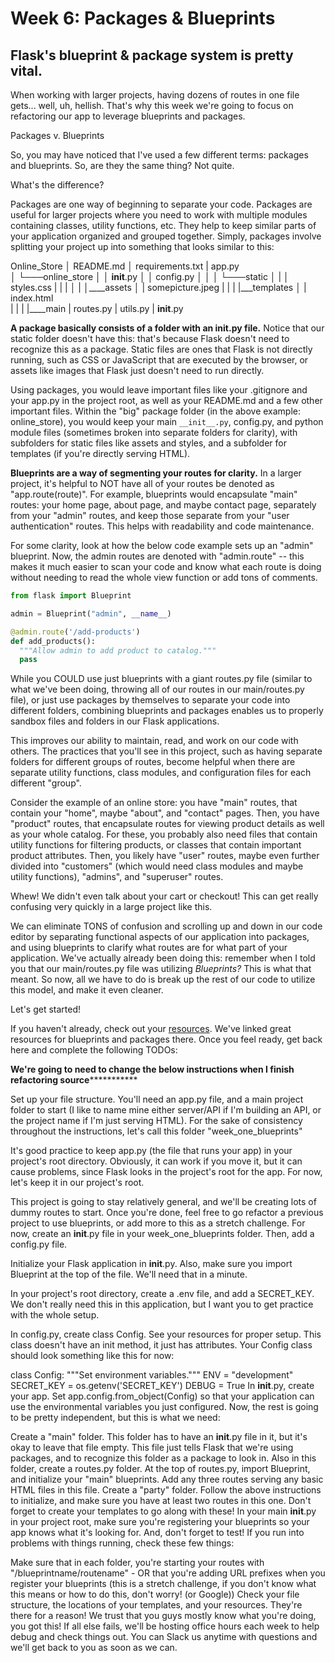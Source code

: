# Week 6: Packages & Blueprints

## Flask's blueprint & package system is pretty vital.

When working with larger projects, having dozens of routes in one file gets... well, uh, hellish. That's why this week we're going to focus on refactoring our app to leverage blueprints and packages.

Packages v. Blueprints

So, you may have noticed that I've used a few different terms: packages and blueprints. So, are they the same thing? Not quite.

What's the difference?

Packages are one way of beginning to separate your code. Packages are useful for larger projects where you need to work with multiple modules containing classes, utility functions, etc. They help to keep similar parts of your application organized and grouped together. Simply, packages involve splitting your project up into something that looks similar to this:

Online_Store
│   README.md
│   requirements.txt
|   app.py    
│
└───online_store
│   │   __init__.py
│   │   config.py
│   │
│   └───static
│   |   │   styles.css
|   |   |
│   |   │____assets
│   |          somepicture.jpeg
|   |
|   |___templates
│   |      index.html  
|   |
|   |____main
|          routes.py
|          utils.py
|          __init__.py


**A package basically consists of a folder with an __init__.py file.** Notice that our static folder doesn't have this: that's because Flask doesn't need to recognize this as a package. Static files are ones that Flask is not directly running, such as CSS or JavaScript that are executed by the browser, or assets like images that Flask just doesn't need to run directly.

Using packages, you would leave important files like your .gitignore and your app.py in the project root, as well as your README.md and a few other important files. Within the "big" package folder (in the above example: online_store), you would keep your main `__init__.py`, config.py, and python module files (sometimes broken into separate folders for clarity), with subfolders for static files like assets and styles, and a subfolder for templates (if you're directly serving HTML).

**Blueprints are a way of segmenting your routes for clarity.** In a larger project, it's helpful to NOT have all of your routes be denoted as "app.route(route)". For example, blueprints would encapsulate "main" routes: your home page, about page, and maybe contact page, separately from your "admin" routes, and keep those separate from your "user authentication" routes. This helps with readability and code maintenance.

For some clarity, look at how the below code example sets up an "admin" blueprint. Now, the admin routes are denoted with "admin.route" -- this makes it much easier to scan your code and know what each route is doing without needing to read the whole view function or add tons of comments.

```python
from flask import Blueprint

admin = Blueprint("admin", __name__)

@admin.route('/add-products')
def add_products():
  """Allow admin to add product to catalog."""
  pass
```


While you COULD use just blueprints with a giant routes.py file (similar to what we've been doing, throwing all of our routes in our main/routes.py file), or just use packages by themselves to separate your code into different folders, combining blueprints and packages enables us to properly sandbox files and folders in our Flask applications.

This improves our ability to maintain, read, and work on our code with others. The practices that you'll see in this project, such as having separate folders for different groups of routes, become helpful when there are separate utility functions, class modules, and configuration files for each different "group".

Consider the example of an online store: you have "main" routes, that contain your "home", maybe "about", and "contact" pages. Then, you have "product" routes, that encapsulate routes for viewing product details as well as your whole catalog. For these, you probably also need files that contain utility functions for filtering products, or classes that contain important product attributes. Then, you likely have "user" routes, maybe even further divided into "customers" (which would need class modules and maybe utility functions), "admins", and "superuser" routes.

Whew! We didn't even talk about your cart or checkout! This can get really confusing very quickly in a large project like this.

We can eliminate TONS of confusion and scrolling up and down in our code editor by separating functional aspects of our application into packages, and using blueprints to clarify what routes are for what part of your application. We've actually already been doing this: remember when I told you that our main/routes.py file was utilizing *Blueprints?* This is what that meant. So now, all we have to do is break up the rest of our code to utilize this model, and make it even cleaner.

Let's get started!

If you haven't already, check out your [resources](). We've linked great resources for blueprints and packages there. Once you feel ready, get back here and complete the following TODOs:


******We're going to need to change the below instructions when I finish refactoring source*****************

Set up your file structure. You'll need an app.py file, and a main project folder to start (I like to name mine either server/API if I'm building an API, or the project name if I'm just serving HTML). For the sake of consistency throughout the instructions, let's call this folder "week_one_blueprints"

It's good practice to keep app.py (the file that runs your app) in your project's root directory. Obviously, it can work if you move it, but it can cause problems, since Flask looks in the project's root for the app. For now, let's keep it in our project's root.

This project is going to stay relatively general, and we'll be creating lots of dummy routes to start. Once you're done, feel free to go refactor a previous project to use blueprints, or add more to this as a stretch challenge. For now, create an __init__.py file in your week_one_blueprints folder. Then, add a config.py file.

Initialize your Flask application in __init__.py. Also, make sure you import Blueprint at the top of the file. We'll need that in a minute.

In your project's root directory, create a .env file, and add a SECRET_KEY. We don't really need this in this application, but I want you to get practice with the whole setup.

In config.py, create class Config. See your resources for proper setup. This class doesn't have an init method, it just has attributes. Your Config class should look something like this for now:

class Config:
    """Set environment variables."""
    ENV = "development"
    SECRET_KEY = os.getenv('SECRET_KEY')
    DEBUG = True
In __init__.py, create your app. Set app.config.from_object(Config) so that your application can use the environmental variables you just configured. Now, the rest is going to be pretty independent, but this is what we need:

Create a "main" folder. This folder has to have an __init__.py file in it, but it's okay to leave that file empty. This file just tells Flask that we're using packages, and to recognize this folder as a package to look in. Also in this folder, create a routes.py folder. At the top of routes.py, import Blueprint, and initialize your "main" blueprints. Add any three routes serving any basic HTML files in this file.
Create a "party" folder. Follow the above instructions to initialize, and make sure you have at least two routes in this one. Don't forget to create your templates to go along with these!
In your main __init__.py in your project root, make sure you're registering your blueprints so your app knows what it's looking for. And, don't forget to test!
If you run into problems with things running, check these few things:

Make sure that in each folder, you're starting your routes with "/blueprintname/routename" - OR that you're adding URL prefixes when you register your blueprints (this is a stretch challenge, if you don't know what this means or how to do this, don't worry! (or Google))
Check your file structure, the locations of your templates, and your resources. They're there for a reason! We trust that you guys mostly know what you're doing, you got this!
If all else fails, we'll be hosting office hours each week to help debug and check things out. You can Slack us anytime with questions and we'll get back to you as soon as we can.
